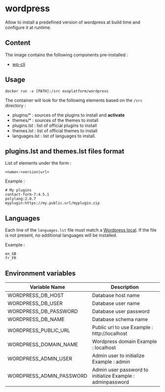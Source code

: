 # wordpress

Allow to install a predefined version of wordpress at build time
and configure it at runtime.

## Content
The image contains the following components pre-installed :
* [wp-cli](http://wp-cli.org/)


## Usage

```
docker run -v [PATH]:/src exoplatform/wordpress
```

The container will look for the following elements based on the ``/src`` directory :
* plugins/* : sources of the plugins to install and **activate**
* themes/* : sources of the themes to install
* plugins.lst : list of official plugins to install
* themes.lst : list of official themes to install
* languages.lst : list of languages to install.

## plugins.lst and themes.lst files format

List of elements under the form :
```
<name>:<version|url>
```

Example :
```
# My plugins
contact-form-7:4.5.1
polylang:2.0.7
myplugin:https://my.public.url/myplugin.zip
```

## Languages

Each line of the ```languages.lst``` file must match a [Wordpress local](https://make.wordpress.org/polyglots/teams/).
If the file is not present, no additional languages will be installed.

Example :
```
en_GB
fr_FR
```

## Environment variables

| Variable Name          | Description
-------------------------|------------------------------------------------------------
WORDPRESS_DB_HOST        | Database host name
WORDPRESS_DB_USER        | Database user name
WORDPRESS_DB_PASSWORD    | Database user password
WORDPRESS_DB_NAME        | Database schema name
WORDPRESS_PUBLIC_URL     | Public url to use Example : http://localhost
WORDPRESS_DOMAIN_NAME    | Wordpress domain Example : localhost
WORDPRESS_ADMIN_USER     | Admin user to initialize Example : admin
WORDPRESS_ADMIN_PASSWORD | Admin user password to initialize Example : adminpassword
